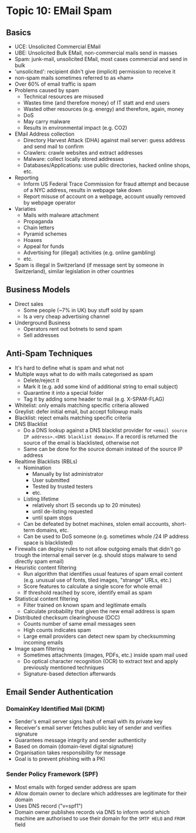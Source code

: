 # Topic 10: EMail Spam
## Basics
- UCE: Unsolicited Commercial EMail
- UBE: Unsolicited Bulk EMail, non-commercial mails send in masses
- Spam: junk-mail, unsolicited EMail, most cases commercial and send in bulk
- 'unsolicited': recipient didn't give (implicit) permission to receive it
- non-spam mails sometimes referred to as «ham»
- Over 60% of email traffic is spam
- Problems caused by spam
	- Technical resources are misused
	- Wastes time (and therefore money) of IT statt and end users
	- Wasted other resources (e.g. energy) and therefore, again, money
	- DoS
	- May carry malware
	- Results in environmental impact (e.g. CO2)
- EMail Address collection
	- Directory Harvest Attack (DHA) against mail server: guess address and send mail to confirm
	- Crawlers: crawle websites and extract addresses
	- Malware: collect locally stored addresses
	- Databases/Applications: use public directories, hacked online shops, etc.
- Reporting
	- Inform US Federal Trace Commission for fraud attempt and because of a NYC address, results in webpage take down
	- Report misuse of account on a webpage, account usually removed by webpage operator
- Variaties
	- Mails with malware attachment
	- Propaganda
	- Chain letters
	- Pyramid schemes
	- Hoaxes
	- Appeal for funds
	- Advertising for (illegal) activities (e.g. online gambling)
	- etc.
- Spam is illegal in Switzerland (if message sent by someone in Switzerland), similar legislation in other countries

## Business Models
- Direct sales
	- Some people (~7% in UK) buy stuff sold by spam
	- Is a very cheap advertising channel
- Underground Business
	- Operators rent out botnets to send spam
	- Sell addresses

## Anti-Spam Techniques
- It's hard to define what is spam and what not
- Multiple ways what to do with mails categorised as spam
	- Delete/reject it
	- Mark it (e.g. add some kind of additional string to email subject)
	- Quarantine it into a special folder
	- Tag it by adding some header to mail (e.g. X-SPAM-FLAG)
- Whitelist: only emails matching specific criteria allowed
- Greylist: defer initial email, but accept followup mails
- Blacklist: reject emails matching specific criteria
- DNS Blacklist
	- Do a DNS lookup against a DNS blacklist provider for `<email source IP address>.<DNS blacklist domain>`. If a record is returned the source of the email is blacklisted, otherwise not
	- Same can be done for the source domain instead of the source IP address
- Realtime Blacklists (RBLs)
	- Nomination
		- Manually by list administrator
		- User submitted
		- Tested by trusted testers
		- etc.
	- Listing lifetime
		- relatively short (5 seconds up to 20 minutes)
		- until de-listing requested
		- until spam stops
	- Can be defeated by botnet machines, stolen email accounts, short-term domains, etc.
	- Can be used to DoS someone (e.g. sometimes whole /24 IP address space is blacklisted)
- Firewalls can deploy rules to not allow outgoing emails that didn't go trough the internal email server (e.g. should stops malware to send directly spam email)
- Heuristic content filtering
	- Run algorithm that identifies usual features of spam email content (e.g. unusual use of fonts, tiled images, "strange" URLs, etc.)
	- Score features to calculate a single score for whole email
	- If threshold reached by score, identify email as spam
- Statistical content filtering
	- Filter trained on known spam and legitimate emails
	- Calculate probability that given the new email address is spam
- Distributed checksum clearinghouse (DCC)
	- Counts number of same email messages seen
	- High counts indicates spam
	- Large email providers can detect new spam by checksumming incoming emails
- Image spam filtering
	- Sometimes attachments (images, PDFs, etc.) inside spam mail used
	- Do optical character recognition (OCR) to extract text and apply previously mentioned techniques
	- Signature-based detection afterwards

## Email Sender Authentication

### DomainKey Identified Mail (DKIM)
- Sender's email server signs hash of email with its private key
- Receiver's email server fetches public key of sender and verifies signature
- Guarantees message integrity and sender authenticity
- Based on domain (domain-level digital signature)
- Organisation takes responsibility for message
- Goal is to prevent phishing with a PKI

### Sender Policy Framework (SPF)
- Most emails with forged sender address are spam
- Allow domain owner to declare which addresses are legitimate for their domain
- Uses DNS record ("v=spf1")
- Domain owner publishes records via DNS to inform world which machine are authorised to use their domain for the `SMTP HELO` and `FROM` field
